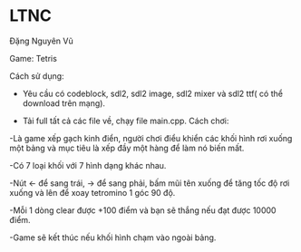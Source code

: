 # LTNC
Đặng Nguyên Vũ

Game: Tetris

Cách sử dụng:
- Yêu cầu có codeblock, sdl2, sdl2 image, sdl2 mixer và sdl2 ttf( có thể download trên mạng).

- Tải full tất cả các file về, chạy file main.cpp.
Cách chơi:

-Là game xếp gạch kinh điển, người chơi điểu khiển các khối hình rơi xuống một bảng và mục tiêu là xếp đầy một hàng để làm nó biến mất. 

-Có 7 loại khối với 7 hình dạng khác nhau. 

-Nút <- để sang trái, -> để sang phải,  bấm mũi tên xuống để tăng tốc độ rơi xuống và lên để xoay tetromino 1 góc 90 độ. 

-Mỗi 1 dòng clear được +100 điểm và bạn sẽ thắng nếu đạt được 10000 điểm. 

-Game sẽ kết thúc nếu khối hình chạm vào ngoài bảng. 

